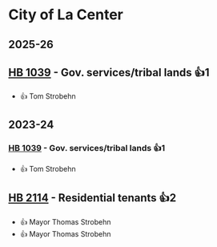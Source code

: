 # City of La Center
## 2025-26

## [HB 1039](/bill/2025-26/hb/1039/) - Gov. services/tribal lands 👍1  
* 👍 Tom Strobehn

## 2023-24

### [HB 1039](/bill/2023-24/hb/1039/) - Gov. services/tribal lands 👍1  
* 👍 Tom Strobehn

## [HB 2114](/bill/2023-24/hb/2114/) - Residential tenants 👍2  
* 👍 Mayor Thomas Strobehn
* 👍 Mayor Thomas Strobehn
